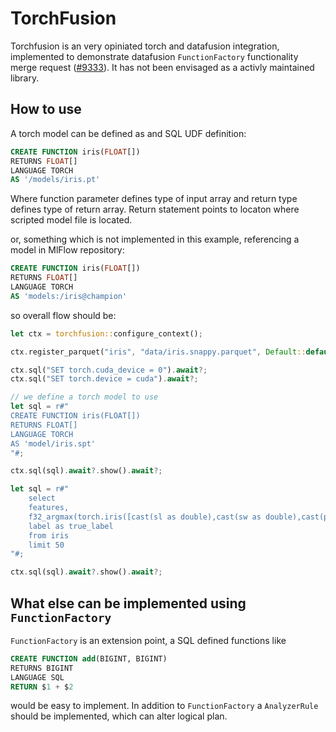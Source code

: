# TorchFusion

Torchfusion is an very opiniated torch and datafusion integration, implemented to demonstrate datafusion `FunctionFactory` functionality merge request ([#9333](https://github.com/apache/arrow-datafusion/pull/9333)). It has not been envisaged as a activly maintained library.

## How to use

A torch model can be defined as and SQL UDF definition:

```sql
CREATE FUNCTION iris(FLOAT[])
RETURNS FLOAT[]
LANGUAGE TORCH
AS '/models/iris.pt'
```

Where function parameter defines type of input array and return type defines type of return array. 
Return statement points to locaton where scripted model file is located.

or, something which is not implemented in this example, referencing a model in MlFlow repository:

```sql
CREATE FUNCTION iris(FLOAT[])
RETURNS FLOAT[]
LANGUAGE TORCH
AS 'models:/iris@champion'
```

so overall flow should be:

```rust
let ctx = torchfusion::configure_context();

ctx.register_parquet("iris", "data/iris.snappy.parquet", Default::default()).await?;

ctx.sql("SET torch.cuda_device = 0").await?;
ctx.sql("SET torch.device = cuda").await?;

// we define a torch model to use
let sql = r#"
CREATE FUNCTION iris(FLOAT[])
RETURNS FLOAT[]
LANGUAGE TORCH
AS 'model/iris.spt'
"#;

ctx.sql(sql).await?.show().await?;

let sql = r#"
    select 
    features, 
    f32_argmax(torch.iris([cast(sl as double),cast(sw as double),cast(pl as double),cast(pw as double)])) as inferred_label, 
    label as true_label
    from iris 
    limit 50
"#;

ctx.sql(sql).await?.show().await?;
```


## What else can be implemented using `FunctionFactory`

`FunctionFactory` is an extension point, a SQL defined functions like

```sql
CREATE FUNCTION add(BIGINT, BIGINT)
RETURNS BIGINT
LANGUAGE SQL
RETURN $1 + $2
```

would be easy to implement. In addition to `FunctionFactory` a `AnalyzerRule` should be implemented, which can alter logical plan.
